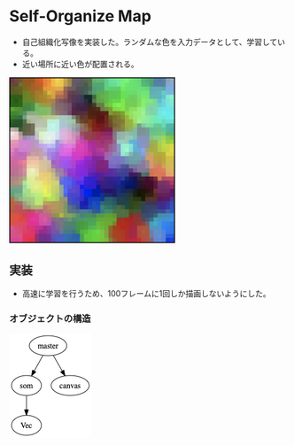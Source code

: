 # Self-Organize Map
- 自己組織化写像を実装した。ランダムな色を入力データとして、学習している。
- 近い場所に近い色が配置される。

![](screenshot.png)

## 実装
- 高速に学習を行うため、100フレームに1回しか描画しないようにした。

### オブジェクトの構造
![](structure.png)